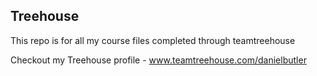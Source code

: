 ## Treehouse

This repo is for all my course files completed through teamtreehouse

Checkout my Treehouse profile - www.teamtreehouse.com/danielbutler